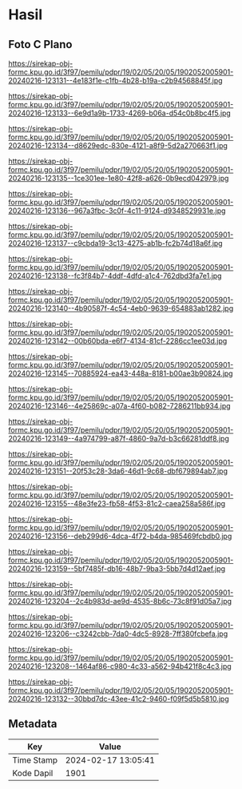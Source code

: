 # Hasil

## Foto C Plano

https://sirekap-obj-formc.kpu.go.id/3f97/pemilu/pdpr/19/02/05/20/05/1902052005901-20240216-123131--4e183f1e-c1fb-4b28-b19a-c2b94568845f.jpg

https://sirekap-obj-formc.kpu.go.id/3f97/pemilu/pdpr/19/02/05/20/05/1902052005901-20240216-123133--6e9d1a9b-1733-4269-b06a-d54c0b8bc4f5.jpg

https://sirekap-obj-formc.kpu.go.id/3f97/pemilu/pdpr/19/02/05/20/05/1902052005901-20240216-123134--d8629edc-830e-4121-a8f9-5d2a270663f1.jpg

https://sirekap-obj-formc.kpu.go.id/3f97/pemilu/pdpr/19/02/05/20/05/1902052005901-20240216-123135--1ce301ee-1e80-42f8-a626-0b9ecd042979.jpg

https://sirekap-obj-formc.kpu.go.id/3f97/pemilu/pdpr/19/02/05/20/05/1902052005901-20240216-123136--967a3fbc-3c0f-4c11-9124-d9348529931e.jpg

https://sirekap-obj-formc.kpu.go.id/3f97/pemilu/pdpr/19/02/05/20/05/1902052005901-20240216-123137--c9cbda19-3c13-4275-ab1b-fc2b74d18a6f.jpg

https://sirekap-obj-formc.kpu.go.id/3f97/pemilu/pdpr/19/02/05/20/05/1902052005901-20240216-123138--fc3f84b7-4ddf-4dfd-a1c4-762dbd3fa7e1.jpg

https://sirekap-obj-formc.kpu.go.id/3f97/pemilu/pdpr/19/02/05/20/05/1902052005901-20240216-123140--4b90587f-4c54-4eb0-9639-654883ab1282.jpg

https://sirekap-obj-formc.kpu.go.id/3f97/pemilu/pdpr/19/02/05/20/05/1902052005901-20240216-123142--00b60bda-e6f7-4134-81cf-2286cc1ee03d.jpg

https://sirekap-obj-formc.kpu.go.id/3f97/pemilu/pdpr/19/02/05/20/05/1902052005901-20240216-123145--70885924-ea43-448a-8181-b00ae3b90824.jpg

https://sirekap-obj-formc.kpu.go.id/3f97/pemilu/pdpr/19/02/05/20/05/1902052005901-20240216-123146--4e25869c-a07a-4f60-b082-7286211bb934.jpg

https://sirekap-obj-formc.kpu.go.id/3f97/pemilu/pdpr/19/02/05/20/05/1902052005901-20240216-123149--4a974799-a87f-4860-9a7d-b3c66281ddf8.jpg

https://sirekap-obj-formc.kpu.go.id/3f97/pemilu/pdpr/19/02/05/20/05/1902052005901-20240216-123151--20f53c28-3da6-46d1-9c68-dbf679894ab7.jpg

https://sirekap-obj-formc.kpu.go.id/3f97/pemilu/pdpr/19/02/05/20/05/1902052005901-20240216-123155--48e3fe23-fb58-4f53-81c2-caea258a586f.jpg

https://sirekap-obj-formc.kpu.go.id/3f97/pemilu/pdpr/19/02/05/20/05/1902052005901-20240216-123156--deb299d6-4dca-4f72-b4da-985469fcbdb0.jpg

https://sirekap-obj-formc.kpu.go.id/3f97/pemilu/pdpr/19/02/05/20/05/1902052005901-20240216-123159--5bf7485f-db16-48b7-9ba3-5bb7d4d12aef.jpg

https://sirekap-obj-formc.kpu.go.id/3f97/pemilu/pdpr/19/02/05/20/05/1902052005901-20240216-123204--2c4b983d-ae9d-4535-8b6c-73c8f91d05a7.jpg

https://sirekap-obj-formc.kpu.go.id/3f97/pemilu/pdpr/19/02/05/20/05/1902052005901-20240216-123206--c3242cbb-7da0-4dc5-8928-7ff380fcbefa.jpg

https://sirekap-obj-formc.kpu.go.id/3f97/pemilu/pdpr/19/02/05/20/05/1902052005901-20240216-123208--1464af86-c980-4c33-a562-94b421f8c4c3.jpg

https://sirekap-obj-formc.kpu.go.id/3f97/pemilu/pdpr/19/02/05/20/05/1902052005901-20240216-123132--30bbd7dc-43ee-41c2-9460-f09f5d5b5810.jpg


## Metadata

| Key        | Value               |
| ---------- | ------------------- |
| Time Stamp | 2024-02-17 13:05:41 |
| Kode Dapil | 1901                |



